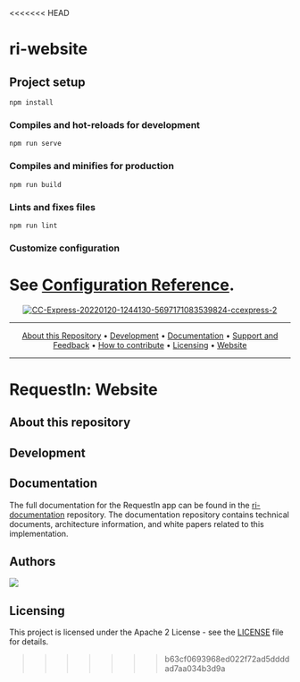 <<<<<<< HEAD
# ri-website

## Project setup
```
npm install
```

### Compiles and hot-reloads for development
```
npm run serve
```

### Compiles and minifies for production
```
npm run build
```

### Lints and fixes files
```
npm run lint
```

### Customize configuration
See [Configuration Reference](https://cli.vuejs.org/config/).
=======
<p align="center">
 <a href="https://ibb.co/TrJtwh1"><img src="https://i.ibb.co/rvqHQy3/CC-Express-20220120-1244130-5697171083539824-ccexpress-2.png" alt="CC-Express-20220120-1244130-5697171083539824-ccexpress-2" border="0"></a> 
<hr />
<p align="center">
    <a href="#about-this-repository">About this Repository</a> •
    <a href="#development">Development</a> •
    <a href="#documentation">Documentation</a> •
    <a href="#support-and-feedback">Support and Feedback</a> •
    <a href="#how-to-contribute">How to contribute</a> •
    <a href="#licensing">Licensing</a> •
    <a href="https://request.tn/en/">Website</a>
</p>
<hr />

# RequestIn: Website
## About this repository
## Development
## Documentation
The full documentation for the RequestIn app can be found in the [ri-documentation](https://github.com/Requestln/ri-documentation) repository. The documentation repository contains technical documents, architecture information, and white papers related to this implementation.

## Authors

<a href="https://github.com/Requestln/request-website/graphs/contributors">
  <img src="https://contrib.rocks/image?repo=Requestln/request-website" />
</a>

## Licensing

This project is licensed under the Apache 2 License - see the [LICENSE](LICENSE) file for details.
>>>>>>> b63cf0693968ed022f72ad5ddddad7aa034b3d9a

